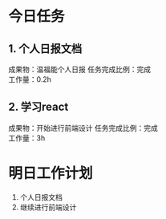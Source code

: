# 今日任务

## 1. 个人日报文档
成果物：温福能个人日报
任务完成比例：完成  
工作量：0.2h  

## 2. 学习react
成果物：开始进行前端设计
任务完成比例：完成  
工作量：3h  

# 明日工作计划
1. 个人日报文档
2. 继续进行前端设计